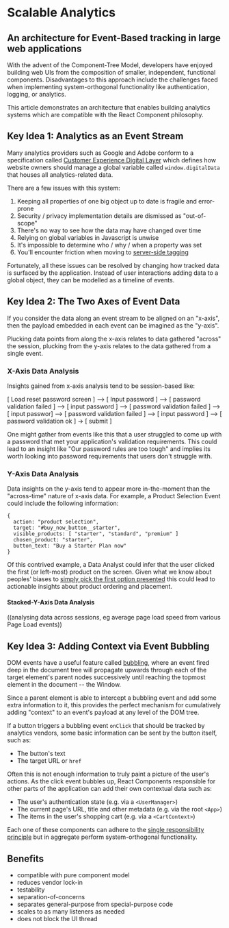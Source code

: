 # Scalable Analytics

## An architecture for Event-Based tracking in large web applications

With the advent of the Component-Tree Model, developers have enjoyed building web
UIs from the composition of smaller, independent, functional components. 
Disadvantages to this approach include the challenges faced when implementing 
system-orthogonal functionality like authentication, logging, or analytics.

This article demonstrates an architecture that enables building analytics systems
which are compatible with the React Component philosophy.

## Key Idea 1: Analytics as an Event Stream

Many analytics providers such as Google and Adobe conform to a specification 
called [Customer Experience Digital Layer](https://www.w3.org/2013/12/ceddl-201312.pdf)
which defines how website owners should manage a global variable called 
`window.digitalData` that houses all analytics-related data. 

There are a few issues with this system:

1. Keeping all properties of one big object up to date is fragile and error-prone
2. Security / privacy implementation details are dismissed as "out-of-scope"
3. There's no way to see how the data may have changed over time
4. Relying on global variables in Javascript is unwise
5. It's impossible to determine who / why / when a property was set
6. You'll encounter friction when moving to [server-side tagging](https://developers.google.com/tag-manager/serverside)

Fortunately, all these issues can be resolved by changing how tracked data is 
surfaced by the application. Instead of user interactions adding data to a 
global object, they can be modelled as a timeline of events.

## Key Idea 2: The Two Axes of Event Data

If you consider the data along an event stream to be aligned on an "x-axis", then
the payload embedded in each event can be imagined as the "y-axis". 

Plucking data points from along the x-axis relates to data gathered "across" the
session, plucking from the y-axis relates to the data gathered from a single 
event.

### X-Axis Data Analysis

Insights gained from x-axis analysis tend to be session-based like:

[ Load reset password screen ] --> [ Input password ] --> [ password validation failed ] 
    --> [ input password ] --> [ password validation failed ] --> [ input passwor] 
    --> [ password validation failed ] --> [ input password ] --> [ password validation
    ok ] -> [ submit ]

One might gather from events like this that a user struggled to come up with a
password that met your application's validation requirements. This could lead to
an insight like "Our password rules are too tough" and implies its worth looking
into password requirements that users don't struggle with.

### Y-Axis Data Analysis

Data insights on the y-axis tend to appear more in-the-moment than the 
"across-time" nature of x-axis data. For example, a Product Selection Event 
could include the following information:

```
{
  action: "product selection",
  target: "#buy_now_button__starter",
  visible_products: [ "starter", "standard", "premium" ]
  chosen_product: "starter",
  button_text: "Buy a Starter Plan now"
}
```

Of this contrived example, a Data Analyst could infer that the user clicked the
first (or left-most) product on the screen. Given what we know about peoples'
biases to [simply pick the first option presented](https://www.dailycal.org/2012/07/11/new-study-reveals-first-is-best/)
this could lead to actionable insights about product ordering and placement.

#### Stacked-Y-Axis Data Analysis

((analysing data across sessions, eg average page load speed from various Page Load events))

## Key Idea 3: Adding Context via Event Bubbling

DOM events have a useful feature called [bubbling](https://en.wikipedia.org/wiki/Event_bubbling),
where an event fired deep in the document tree will propagate upwards through 
each of the target element's parent nodes successively until reaching the 
topmost element in the document -- the Window. 

Since a parent element is able to intercept a bubbling event and add some extra
information to it, this provides the perfect mechanism for cumulatively adding
"context" to an event's payload at any level of the DOM tree.

If a button triggers a bubbling event `onClick` that should be tracked by 
analytics vendors, some basic information can be sent by the button itself, such
as: 

* The button's text
* The target URL or `href`

Often this is not enough information to truly paint a picture of the user's 
actions. As the click event bubbles up, React Components responsible for other
parts of the application can add their own contextual data such as:

* The user's authentication state (e.g. via a `<UserManager>`)
* The current page's URL, title and other metadata (e.g. via the root `<App>`)
* The items in the user's shopping cart (e.g. via a `<CartContext>`)

Each one of these components can adhere to the [single responsibility principle](https://en.wikipedia.org/wiki/Single-responsibility_principle)
but in aggregate perform system-orthogonal functionality.

## Benefits

* compatible with pure component model
* reduces vendor lock-in
* testability
* separation-of-concerns
* separates general-purpose from special-purpose code
* scales to as many listeners as needed
* does not block the UI thread